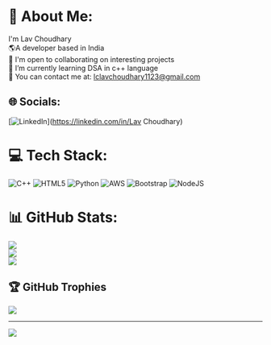 # 💫 About Me:
I'm Lav Choudhary<br>🌎A developer based in India<br>👯 I'm open to collaborating on interesting projects<br>🌱 I’m currently learning DSA in c++ language<br>💬 You can contact me at: lclavchoudhary1123@gmail.com<br>


## 🌐 Socials:
[![LinkedIn](https://img.shields.io/badge/LinkedIn-%230077B5.svg?logo=linkedin&logoColor=white)](https://linkedin.com/in/Lav Choudhary) 

# 💻 Tech Stack:
![C++](https://img.shields.io/badge/c++-%2300599C.svg?style=for-the-badge&logo=c%2B%2B&logoColor=white) ![HTML5](https://img.shields.io/badge/html5-%23E34F26.svg?style=for-the-badge&logo=html5&logoColor=white) ![Python](https://img.shields.io/badge/python-3670A0?style=for-the-badge&logo=python&logoColor=ffdd54) ![AWS](https://img.shields.io/badge/AWS-%23FF9900.svg?style=for-the-badge&logo=amazon-aws&logoColor=white) ![Bootstrap](https://img.shields.io/badge/bootstrap-%23563D7C.svg?style=for-the-badge&logo=bootstrap&logoColor=white) ![NodeJS](https://img.shields.io/badge/node.js-6DA55F?style=for-the-badge&logo=node.js&logoColor=white)
# 📊 GitHub Stats:
![](https://github-readme-stats.vercel.app/api?username=student2002hub&theme=dark&hide_border=false&include_all_commits=true&count_private=false)<br/>
![](https://github-readme-streak-stats.herokuapp.com/?user=student2002hub&theme=dark&hide_border=false)<br/>
![](https://github-readme-stats.vercel.app/api/top-langs/?username=student2002hub&theme=dark&hide_border=false&include_all_commits=true&count_private=false&layout=compact)

## 🏆 GitHub Trophies
![](https://github-profile-trophy.vercel.app/?username=student2002hub&theme=radical&no-frame=false&no-bg=false&margin-w=4)

---
[![](https://visitcount.itsvg.in/api?id=student2002hub&icon=3&color=0)](https://visitcount.itsvg.in)

<!-- Proudly created with GPRM ( https://gprm.itsvg.in ) -->
